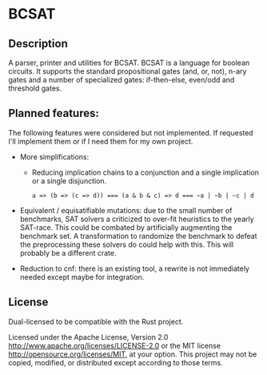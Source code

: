 # BCSAT
## Description
A parser, printer and utilities for BCSAT. BCSAT is a language for boolean circuits. It supports the standard propositional gates (and, or, not), n-ary gates and a number of specialized gates: if-then-else, even/odd and threshold gates.

## Planned features:

The following features were considered but not implemented. If requested I'll implement them or if I need them for my own project.

* More simplifications:
  * Reducing implication chains to a conjunction and a single implication or a single disjunction.

    `a => (b => (c => d)) === (a & b & c) => d === ~a | ~b | ~c | d`
* Equivalent / equisatifiable mutations: due to the small number of benchmarks, SAT solvers a criticized to over-fit heuristics to the yearly SAT-race. This could be combated by artificially augmenting the benchmark set. A transformation to randomize the benchmark to defeat the preprocessing these solvers do could help with this. This will probably be a different crate.

* Reduction to cnf: there is an existing tool, a rewrite is not immediately needed except maybe for integration.

## License

Dual-licensed to be compatible with the Rust project.

Licensed under the Apache License, Version 2.0 http://www.apache.org/licenses/LICENSE-2.0 or the MIT license http://opensource.org/licenses/MIT, at your option. This project may not be copied, modified, or distributed except according to those terms.
